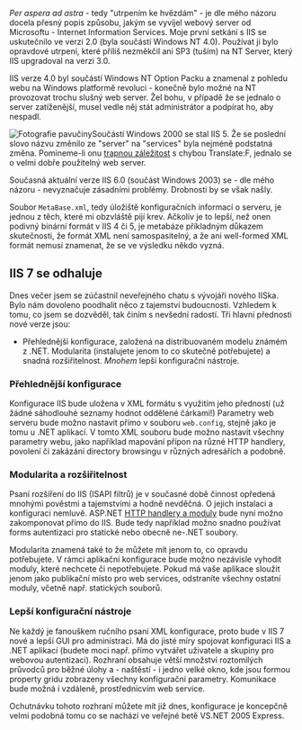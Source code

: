 <!-- dcterms:identifier = aspnetcz#12 -->
<!-- dcterms:title = IIS 7: Per aspera ad astra -->
<!-- dcterms:abstract = Další důvod proč se učit psát HTTP moduly se jmenuje IIS 7 - nová generace web serveru od Microsoftu -->
<!-- np9:categoryId = 4 -->
<!-- x4w:category = IT -->
<!-- np9:authorId = 1 -->
<!-- np9:authorEmail = michal.valasek@altairis.cz -->
<!-- dcterms:creator = Michal Altair Valášek -->
<!-- dcterms:created = 2005-01-12T23:15:30.547+01:00 -->
<!-- dcterms:dateAccepted = 2005-01-12T23:15:30.547+01:00 -->

*Per aspera ad astra* - tedy "utrpením ke hvězdám" - je dle mého názoru docela přesný popis způsobu, jakým se vyvíjel webový server od Microsoftu - Internet Information Services. Moje první setkání s IIS se uskutečnilo ve verzi 2.0 (byla součástí Windows NT 4.0). Používat ji bylo opravdové utrpení, které příliš nezměkčil ani SP3 (tuším) na NT Server, který IIS upgradoval na verzi 3.0.

IIS verze 4.0 byl součástí Windows NT Option Packu a znamenal z pohledu webu na Windows platformě revoluci - konečně bylo možné na NT provozovat trochu slušný web server. Žel bohu, v případě že se jednalo o server zatíženější, musel vedle něj stát administrátor a podpírat ho, aby nespadl.

![Fotografie pavučiny](https://www.cdn.altairis.cz/Blog/spiderweb.jpg "Photo by slonecker / sxc.hu, used by permission")Součástí Windows 2000 se stal IIS 5. Že se poslední slovo názvu změnilo ze "server" na "services" byla nejméně podstatná změna. Pomineme-li onu [trapnou záležitost](http://archives.neohapsis.com/archives/ntbugtraq/2000-q3/0080.html) s chybou Translate:F, jednalo se o velmi dobře použitelný web server.

Současná aktuální verze IIS 6.0 (součást Windows 2003) se - dle mého názoru - nevyznačuje zásadními problémy. Drobnosti by se však našly.

Soubor `MetaBase.xml`, tedy úložiště konfiguračních informací o serveru, je jednou z těch, které mi obzvláště pijí krev. Ačkoliv je to lepší, než onen podivný binární formát v IIS 4 či 5, je metabáze příkladným důkazem skutečnosti, že formát XML není samospasitelný, a že ani well-formed XML formát nemusí znamenat, že se ve výsledku někdo vyzná.

## IIS 7 se odhaluje

Dnes večer jsem se zúčastnil neveřejného chatu s vývojáři nového IISka. Bylo nám dovoleno poodhalit něco z tajemství budoucnosti. Vzhledem k tomu, co jsem se dozvěděl, tak činím s nevšední radostí. Tři hlavní přednosti nové verze jsou:

*   Přehlednějši konfigurace, založená na distribuovaném modelu známém z .NET. 
Modularita (instalujete jenom to co skutečně potřebujete) a snadná rozšiřitelnost. 
    *Mnohem* lepší konfigurační nástroje.

### Přehlednější konfigurace

Konfigurace IIS bude uložena v XML formátu s využitím jeho předností (už žádné sáhodlouhé seznamy hodnot oddělené čárkami!) Parametry web serveru bude možno nastavit přímo v souboru `web.config`, stejně jako je tomu u .NET aplikací. V tomto XML souboru bude možno nastavit všechny parametry webu, jako například mapování přípon na různé HTTP handlery, povolení či zakázání directory browsingu v různých adresářích a podobně.

### Modularita a rozšiřitelnost

Psaní rozšíření do IIS (ISAPI filtrů) je v současné době činnost opředená mnohými pověstmi a tajemstvími a hodně nevděčná. O jejich instalaci a konfiguraci nemluvě. ASP.NET [HTTP handlery a moduly](/entry/article-20050110.aspx) bude nyní možno zakomponovat přímo do IIS. Bude tedy například možno snadno používat forms autentizaci pro statické nebo obecně ne-.NET soubory.

Modularita znamená také to že můžete mít jenom to, co opravdu potřebujete. V rámci aplikační konfigurace bude možno nezávisle vyhodit moduly, které nechcete či nepotřebujete. Pokud má vaše aplikace sloužit jenom jako publikační místo pro web services, odstraníte všechny ostatní moduly, včetně např. statických souborů.

### Lepší konfigurační nástroje

Ne každý je fanouškem ručního psaní XML konfigurace, proto bude v IIS 7 nové a lepší GUI pro administraci. Má do jisté míry spojovat konfiguraci IIS a .NET aplikací (budete moci např. přímo vytvářet uživatele a skupiny pro webovou autentizaci). Rozhraní obsahuje větší množství roztomilých průvodců pro běžné úlohy a - naštěstí - i jedno velké okno, kde jsou formou property gridu zobrazeny všechny konfigurační parametry. Komunikace bude možná i vzdáleně, prostřednicvím web service.

Ochutnávku tohoto rozhraní můžete mít již dnes, konfigurace je koncepčně velmi podobná tomu co se nachází ve veřejné betě VS.NET 2005 Express.